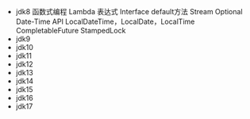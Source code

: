 - jdk8
  函数式编程
  Lambda 表达式
  Interface default方法
  Stream
  Optional
  Date-Time API
  LocalDateTime，LocalDate，LocalTime
  CompletableFuture
  StampedLock
- jdk9
- jdk10
- jdk11
- jdk12
- jdk13
- jdk14
- jdk15
- jdk16
- jdk17